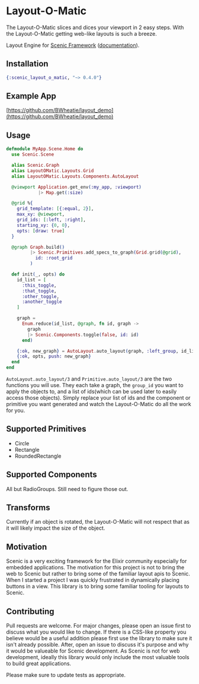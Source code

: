 # Layout-O-Matic

The Layout-O-Matic slices and dices your viewport in 2 easy steps. With the Layout-O-Matic getting web-like layouts is such a breeze.

Layout Engine for [Scenic Framework](https://github.com/boydm/scenic)
([documentation](http://hexdocs.pm/scenic_layout_o_matic/)).

## Installation

```elixir
{:scenic_layout_o_matic, "~> 0.4.0"}
```

## Example App
[https://github.com/BWheatie/layout_demo](https://github.com/BWheatie/layout_demo)

## Usage

```elixir
defmodule MyApp.Scene.Home do
  use Scenic.Scene

  alias Scenic.Graph
  alias LayoutOMatic.Layouts.Grid
  alias LayoutOMatic.Layouts.Components.AutoLayout

  @viewport Application.get_env(:my_app, :viewport)
            |> Map.get(:size)

  @grid %{
    grid_template: [{:equal, 2}],
    max_xy: @viewport,
    grid_ids: [:left, :right],
    starting_xy: {0, 0},
    opts: [draw: true]
  }

  @graph Graph.build()
         |> Scenic.Primitives.add_specs_to_graph(Grid.grid(@grid),
           id: :root_grid
         )

  def init(_, opts) do
    id_list = [
      :this_toggle,
      :that_toggle,
      :other_toggle,
      :another_toggle
    ]

    graph =
      Enum.reduce(id_list, @graph, fn id, graph ->
        graph
        |> Scenic.Components.toggle(false, id: id)
      end)

    {:ok, new_graph} = AutoLayout.auto_layout(graph, :left_group, id_list)
    {:ok, opts, push: new_graph}
  end
end
```
`AutoLayout.auto_layout/3` and `Primitive.auto_layout/3` are the two functions you will use. They each take a graph, the `group_id` you want to apply the objects to, and a list of ids(which can be used later to easily access those objects). Simply replace your list of ids and the component or primitive you want generated and watch the Layout-O-Matic do all the work for you.

## Supported Primitives
* Circle
* Rectangle
* RoundedRectangle

## Supported Components
All but RadioGroups. Still need to figure those out.

## Transforms
Currently if an object is rotated, the Layout-O-Matic will not respect that as it will likely impact the size of the object.

## Motivation
Scenic is a very exciting framework for the Elixir community especially for embedded applications. The motivation for this project is not to bring the web to Scenic but rather to bring some of the familiar layout apis to Scenic. When I started a project I was quickly frustrated in dynamically placing buttons in a view. This library is to bring some familiar tooling for layouts to Scenic.

## Contributing
Pull requests are welcome. For major changes, please open an issue first to discuss what you would like to change. If there is a CSS-like property you believe would be a useful addition please first use the library to make sure it isn't already possible. After, open an issue to discuss it's purpose and why it would be valueable for Scenic development. As Scenic is not for web development, ideally this library would only include the most valuable tools to build great applications.

Please make sure to update tests as appropriate.
